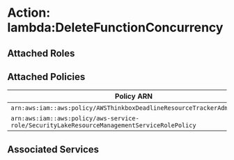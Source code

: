 # Action: lambda:DeleteFunctionConcurrency

## Attached Roles

## Attached Policies

| Policy ARN | Policy Name |
|------------|-------------|
| `arn:aws:iam::aws:policy/AWSThinkboxDeadlineResourceTrackerAdminPolicy` | [AWSThinkboxDeadlineResourceTrackerAdminPolicy](../policies.md#awsthinkboxdeadlineresourcetrackeradminpolicy) |
| `arn:aws:iam::aws:policy/aws-service-role/SecurityLakeResourceManagementServiceRolePolicy` | [SecurityLakeResourceManagementServiceRolePolicy](../policies.md#securitylakeresourcemanagementservicerolepolicy) |

## Associated Services

